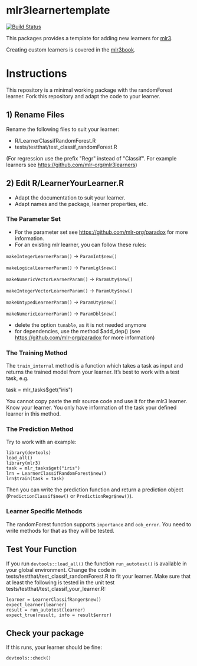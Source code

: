 # mlr3learnertemplate

[![Build Status](https://travis-ci.org/mlr-org/mlr3learnertemplate.svg?branch=master)](https://travis-ci.org/mlr-org/mlr3learnertemplate)

This packages provides a template for adding new learners for [mlr3](https://mlr3.mlr-org.com).

Creating custom learners is covered in the [mlr3book](https://mlr3book.mlr-org.com/extending-mlr3.html).


# Instructions

This repository is a minimal working package with the randomForest learner.
Fork this repository and adapt the code to your learner.

## 1) Rename Files
Rename the following files to suit your learner:

- R/LearnerClassifRandomForest.R
- tests/testthat/test_classif_randomForest.R

(For regression use the prefix "Regr" instead of "Classif". For example learners see https://github.com/mlr-org/mlr3learners)

## 2) Edit R/LearnerYourLearner.R

- Adapt the documentation to suit your learner.
- Adapt names and the package, learner properties, etc.

### The Parameter Set

- For the parameter set see https://github.com/mlr-org/paradox for more information.
- For an existing mlr learner, you can follow these rules:
  
`makeIntegerLearnerParam()` &rarr; `ParamInt$new()`

`makeLogicalLearnerParam()` &rarr; `ParamLgl$new()`

`makeNumericVectorLearnerParam()` &rarr; `ParamUty$new()`

`makeIntegerVectorLearnerParam()` &rarr; `ParamUty$new()`

`makeUntypedLearnerParam()` &rarr; `ParamUty$new()`

`makeNumericLearnerParam()` &rarr; `ParamDbl$new()`

- delete the option `tunable`, as it is not needed anymore
- for dependencies, use the method $add_dep() (see https://github.com/mlr-org/paradox for more information)

### The Training Method
The `train_internal` method is a function which takes a task as input and returns the trained model from your learner.
It’s best to work with a test task, e.g.

task = mlr_tasks$get("iris")

You cannot copy paste the mlr source code and use it for the mlr3 learner.
Know your learner. You only have information of the task your defined learner in this method.

### The Prediction Method
Try to work with an example:

```
library(devtools)
load_all()
library(mlr3)
task = mlr_tasks$get("iris")
lrn = LearnerClassifRandomForest$new()
lrn$train(task = task)
```
Then you can write the prediction function and return a prediction object (`PredictionClassif$new()` or `PredictionRegr$new()`).

### Learner Specific Methods
The randomForest function supports `importance` and `oob_error`. You need to write methods for that as they will be tested.


## Test Your Function
If you run `devtools::load_all()` the function `run_autotest()` is available in your global environment.
Change the code in tests/testthat/test_classif_randomForest.R to fit your learner. Make sure that at least the following is tested in the unit test tests/testthat/test_classif_your_learner.R:

```
learner = LearnerClassifRanger$new()
expect_learner(learner)
result = run_autotest(learner)
expect_true(result, info = result$error)
```

## Check your package
If this runs, your learner should be fine: 
```
devtools::check()
```


